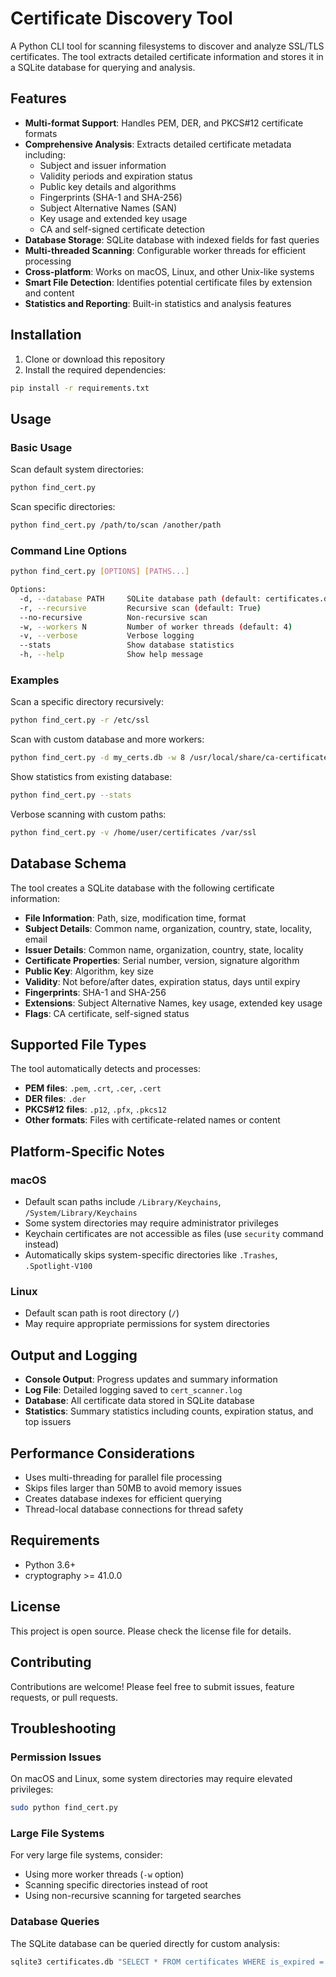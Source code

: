 # Certificate Discovery Tool

A Python CLI tool for scanning filesystems to discover and analyze SSL/TLS certificates. The tool extracts detailed certificate information and stores it in a SQLite database for querying and analysis.

## Features

- **Multi-format Support**: Handles PEM, DER, and PKCS#12 certificate formats
- **Comprehensive Analysis**: Extracts detailed certificate metadata including:
  - Subject and issuer information
  - Validity periods and expiration status
  - Public key details and algorithms
  - Fingerprints (SHA-1 and SHA-256)
  - Subject Alternative Names (SAN)
  - Key usage and extended key usage
  - CA and self-signed certificate detection
- **Database Storage**: SQLite database with indexed fields for fast queries
- **Multi-threaded Scanning**: Configurable worker threads for efficient processing
- **Cross-platform**: Works on macOS, Linux, and other Unix-like systems
- **Smart File Detection**: Identifies potential certificate files by extension and content
- **Statistics and Reporting**: Built-in statistics and analysis features

## Installation

1. Clone or download this repository
2. Install the required dependencies:

```bash
pip install -r requirements.txt
```

## Usage

### Basic Usage

Scan default system directories:
```bash
python find_cert.py
```

Scan specific directories:
```bash
python find_cert.py /path/to/scan /another/path
```

### Command Line Options

```bash
python find_cert.py [OPTIONS] [PATHS...]

Options:
  -d, --database PATH     SQLite database path (default: certificates.db)
  -r, --recursive         Recursive scan (default: True)
  --no-recursive          Non-recursive scan
  -w, --workers N         Number of worker threads (default: 4)
  -v, --verbose           Verbose logging
  --stats                 Show database statistics
  -h, --help              Show help message
```

### Examples

Scan a specific directory recursively:
```bash
python find_cert.py -r /etc/ssl
```

Scan with custom database and more workers:
```bash
python find_cert.py -d my_certs.db -w 8 /usr/local/share/ca-certificates
```

Show statistics from existing database:
```bash
python find_cert.py --stats
```

Verbose scanning with custom paths:
```bash
python find_cert.py -v /home/user/certificates /var/ssl
```

## Database Schema

The tool creates a SQLite database with the following certificate information:

- **File Information**: Path, size, modification time, format
- **Subject Details**: Common name, organization, country, state, locality, email
- **Issuer Details**: Common name, organization, country, state, locality
- **Certificate Properties**: Serial number, version, signature algorithm
- **Public Key**: Algorithm, key size
- **Validity**: Not before/after dates, expiration status, days until expiry
- **Fingerprints**: SHA-1 and SHA-256
- **Extensions**: Subject Alternative Names, key usage, extended key usage
- **Flags**: CA certificate, self-signed status

## Supported File Types

The tool automatically detects and processes:

- **PEM files**: `.pem`, `.crt`, `.cer`, `.cert`
- **DER files**: `.der`
- **PKCS#12 files**: `.p12`, `.pfx`, `.pkcs12`
- **Other formats**: Files with certificate-related names or content

## Platform-Specific Notes

### macOS
- Default scan paths include `/Library/Keychains`, `/System/Library/Keychains`
- Some system directories may require administrator privileges
- Keychain certificates are not accessible as files (use `security` command instead)
- Automatically skips system-specific directories like `.Trashes`, `.Spotlight-V100`

### Linux
- Default scan path is root directory (`/`)
- May require appropriate permissions for system directories

## Output and Logging

- **Console Output**: Progress updates and summary information
- **Log File**: Detailed logging saved to `cert_scanner.log`
- **Database**: All certificate data stored in SQLite database
- **Statistics**: Summary statistics including counts, expiration status, and top issuers

## Performance Considerations

- Uses multi-threading for parallel file processing
- Skips files larger than 50MB to avoid memory issues
- Creates database indexes for efficient querying
- Thread-local database connections for thread safety

## Requirements

- Python 3.6+
- cryptography >= 41.0.0

## License

This project is open source. Please check the license file for details.

## Contributing

Contributions are welcome! Please feel free to submit issues, feature requests, or pull requests.

## Troubleshooting

### Permission Issues
On macOS and Linux, some system directories may require elevated privileges:
```bash
sudo python find_cert.py
```

### Large File Systems
For very large file systems, consider:
- Using more worker threads (`-w` option)
- Scanning specific directories instead of root
- Using non-recursive scanning for targeted searches

### Database Queries
The SQLite database can be queried directly for custom analysis:
```bash
sqlite3 certificates.db "SELECT * FROM certificates WHERE is_expired = 1;"
```
